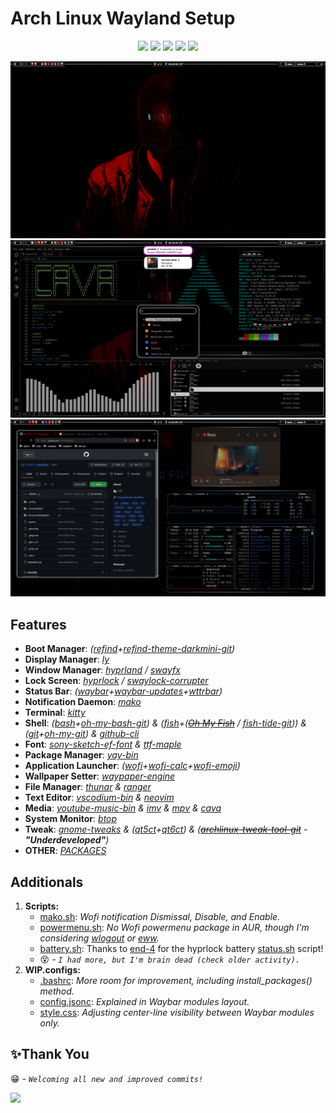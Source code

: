 # Arch Linux Wayland Setup
<div align="center">

[![](https://img.shields.io/github/last-commit/f7yyy/dotfiles?&style=for-the-badge&color=DDDDDD&logoColor=DDDDDD&labelColor=222222)](https://github.com/F7YYY/dotfiles/activity)
[![](https://img.shields.io/github/repo-size/f7yyy/dotfiles?style=for-the-badge&logo=googledrive&label=SIZE&color=DDDDDD&logoColor=DDDDDD&labelColor=333333)](https://github.com/f7yyy/dotfiles)
[![](https://img.shields.io/github/stars/f7yyy/dotfiles?style=for-the-badge&logo=andela&color=DDDDDD&logoColor=DDDDDD&labelColor=333333)](https://youtu.be/dQw4w9WgXcQ?si=mAbUCyPRQY2MODCu)
[![](https://img.shields.io/badge/issues-brain-green/f7yyy/dotfiles?style=for-the-badge&color=DDDDDD&logoColor=DDDDDD&labelColor=333333)](https://avatars.githubusercontent.com/u/38305613?v=4)
[![](https://img.shields.io/github/license/f7yyy/dotfiles?style=for-the-badge&logo=GITHUB&color=DDDDDD&logoColor=DDDDDD&labelColor=333333)](LICENSE)
</a>

</div>
<img src="Pictures/Screenshots/.1.png">
<img src="Pictures/Screenshots/.2.png">
<img src="Pictures/Screenshots/.3.png">

## Features
- **Boot Manager**: *([refind](https://www.rodsbooks.com/refind)+[refind-theme-darkmini-git](https://github.com/LightAir/darkmini))*
- **Display Manager**: *[ly](https://github.com/fairyglade/ly)*
- **Window Manager**: *[hyprland](https://github.com/hyprwm/Hyprland) / [swayfx](https://github.com/WillPower3309/swayfx)*
- **Lock Screen**: *[hyprlock](https://github.com/hyprwm/hyprlock) / [swaylock-corrupter](https://github.com/r00tman/corrupter)*
- **Status Bar**: *([waybar](https://github.com/Alexays/Waybar)+[waybar-updates](https://github.com/L11R/waybar-updates)+[wttrbar](https://github.com/bjesus/wttrbar))*
- **Notification Daemon**: *[mako](https://github.com/emersion/mako)*
- **Terminal**: *[kitty](https://github.com/kovidgoyal/kitty)*
- **Shell**: *([bash](https://git.savannah.gnu.org/cgit/bash.git)+[oh-my-bash-git](https://github.com/ohmybash/oh-my-bash)) & ([fish](https://github.com/fish-shell/fish-shell)+(~~[Oh My Fish](https://github.com/oh-my-fish/oh-my-fish)~~ / [fish-tide-git](https://github.com/IlanCosman/tide))) & ([git](https://github.com/git/git)+[oh-my-git](https://github.com/arialdomartini/oh-my-git)) & [github-cli](https://github.com/cli/cli)*
- **Font**: *[sony-sketch-ef-font](http://www.ffonts.net/Sony-Sketch-EF.font) & [ttf-maple](https://github.com/subframe7536/maple-font)*
- **Package Manager**: *[yay-bin](https://github.com/Jguer/yay)*
- **Application Launcher**: *([wofi](https://hg.sr.ht/~scoopta/wofi)+[wofi-calc](https://github.com/Zeioth/wofi-calc.git)+[wofi-emoji](https://github.com/Zeioth/wofi-emoji))*
- **Wallpaper Setter**: *[waypaper-engine](https://github.com/0bCdian/Waypaper-Engine)*
- **File Manager**: *[thunar](https://docs.xfce.org/xfce/thunar/start) & [ranger](https://github.com/ranger/ranger)*
- **Text Editor**: *[vscodium-bin](https://github.com/VSCodium/vscodium) & [neovim](https://github.com/neovim/neovim)*
- **Media**: *[youtube-music-bin](https://github.com/th-ch/youtube-music) & [imv](https://sr.ht/~exec64/imv/) & [mpv](https://github.com/mpv-player/mpv) & [cava](https://github.com/karlstav/cava)*
- **System Monitor**: *[btop](https://github.com/aristocratos/btop)*
- **Tweak**: *[gnome-tweaks](https://gitlab.gnome.org/GNOME/gnome-tweaks) & ([qt5ct](https://qt5ct.sourceforge.io/)+[qt6ct](https://github.com/trialuser02/qt6ct)) & (~~[archlinux-tweak-tool-git](https://github.com/arcolinux/archlinux-tweak-tool)~~ - **"Underdeveloped"**)*
- **OTHER**: *[PACKAGES](PACKAGES)*

## Additionals
1. **Scripts:**
   - [mako.sh](.config/wofi/scripts/mako.sh): *Wofi notification Dismissal, Disable, and Enable.*
   - [powermenu.sh](.config/wofi/scripts/powermenu.sh): *No Wofi powermenu package in AUR, though I'm considering [wlogout](https://github.com/ArtsyMacaw/wlogout) or [eww](https://github.com/elkowar/eww).*
   - [battery.sh](.config/hypr/scripts/battery.sh): Thanks to [end-4](https://github.com/end-4) for the hyprlock battery [status.sh](https://github.com/end-4/dots-hyprland/blob/main/.config/hypr/hyprlock/status.sh) script!
   - 😵 - *`I had more, but I'm brain dead (check older activity).`*
2. **WIP.configs:**
   - [.bashrc](.bashrc): *More room for improvement, including install_packages() method.*
   - [config.jsonc](.config/waybar/config.jsonc): *Explained in Waybar modules layout.*
   - [style.css](.config/waybar/style.css): *Adjusting center-line visibility between Waybar modules only.*

## ✨Thank You
   😁 - *`Welcoming all new and improved commits!`*

<a href="https://github.com/f7yyy/dotfiles/graphs/contributors">
   <img src="https://contrib.rocks/image?repo=f7yyy/dotfiles" />
</a>
